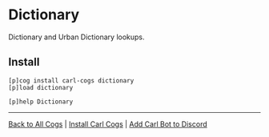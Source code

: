 # Dictionary

Dictionary and Urban Dictionary lookups.

## Install

```text
[p]cog install carl-cogs dictionary
[p]load dictionary

[p]help Dictionary
```

---
[Back to All Cogs](../README.md#public-cogs) |
[Install Carl Cogs](../README.md#installing) |
[Add Carl Bot to Discord](https://discord.com/oauth2/authorize?client_id=204384021352808450&scope=bot+applications.commands&permissions=8)